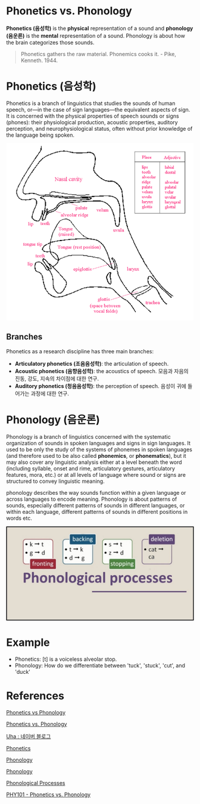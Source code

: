 # Phonetics vs. Phonology

**Phonetics (음성학)** is the **physical** representation of a sound and **phonology (음운론)** is the **mental** representation of a sound.  Phonology is about how the brain categorizes those sounds.

> Phonetics gathers the raw material. Phonemics cooks it. - Pike, Kenneth. 1944.

# Phonetics (음성학)

Phonetics is a branch of linguistics that studies the sounds of human speech, or—in the case of sign languages—the equivalent aspects of sign. It is concerned with the physical properties of speech sounds or signs (phones): their physiological production, acoustic properties, auditory perception, and neurophysiological status, often without prior knowledge of the language being spoken.

![](images/Untitled-951f7307-256d-438e-b7e1-5ad48eb2963c.png)
## Branches

Phonetics as a research discipline has three main branches:

- **Articulatory phonetics (조음음성학)**: the articulation of speech.
- **Acoustic phonetics (음향음성학)**: the acoustics of speech. 모음과 자음의 진동, 강도, 지속의 차이점에 대한 연구.
- **Auditory phonetics (청음음성학)**: the perception of speech. 음성이 귀에 들어가는 과정에 대한 연구.

# Phonology (음운론)

Phonology is a branch of linguistics concerned with the systematic organization of sounds in spoken languages and signs in sign languages. It used to be only the study of the systems of phonemes in spoken languages (and therefore used to be also called **phonemics**, or **phonematics**), but it may also cover any linguistic analysis either at a level beneath the word (including syllable, onset and rime, articulatory gestures, articulatory features, mora, etc.) or at all levels of language where sound or signs are structured to convey linguistic meaning.

phonology describes the way sounds function within a given language or across languages to encode meaning. Phonology is about patterns of sounds, especially different patterns of sounds in different languages, or within each language, different patterns of sounds in different positions in words etc.

![](images/Untitled-cd505864-09ac-456a-be56-767071a007df.png)
# Example

- Phonetics: [t] is a voiceless alveolar stop.
- Phonology: How do we differentiate between 'tuck', 'stuck', 'cut', and 'duck'

# References

[Phonetics vs Phonology](https://www.youtube.com/watch?v=Qj6f_wxz4YI)

[Phonetics vs. Phonology](http://www.phon.ox.ac.uk/jcoleman/PHONOLOGY1.htm)

[Uha : 네이버 블로그](https://blog.naver.com/uhwaworld/80148798456)

[Phonetics](https://en.wikipedia.org/wiki/Phonetics)

[Phonology](https://en.wikipedia.org/wiki/Phonology)

[Phonology](https://www.slideshare.net/febtimahani/phonology-61325609)

[Phonological Processes](https://www.sltinfo.com/phonological-processes/)

[PHY101 - Phonetics vs. Phonology](https://www.youtube.com/watch?v=De4iMKxSpgY)